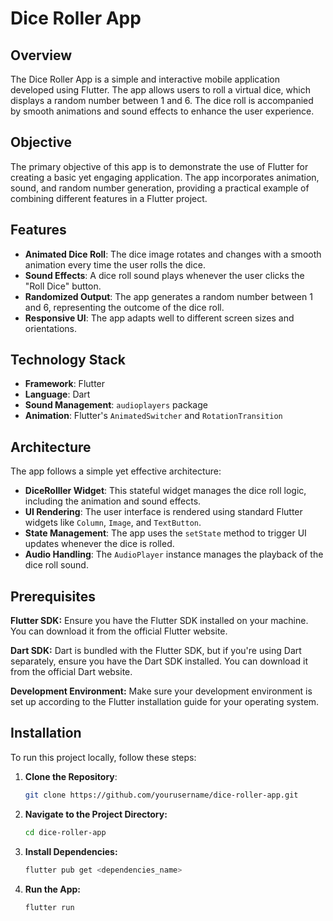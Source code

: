 # Dice Roller App

## Overview

The Dice Roller App is a simple and interactive mobile application developed using Flutter. The app allows users to roll a virtual dice, which displays a random number between 1 and 6. The dice roll is accompanied by smooth animations and sound effects to enhance the user experience.

## Objective

The primary objective of this app is to demonstrate the use of Flutter for creating a basic yet engaging application. The app incorporates animation, sound, and random number generation, providing a practical example of combining different features in a Flutter project.

## Features

- **Animated Dice Roll**: The dice image rotates and changes with a smooth animation every time the user rolls the dice.
- **Sound Effects**: A dice roll sound plays whenever the user clicks the "Roll Dice" button.
- **Randomized Output**: The app generates a random number between 1 and 6, representing the outcome of the dice roll.
- **Responsive UI**: The app adapts well to different screen sizes and orientations.

## Technology Stack

- **Framework**: Flutter
- **Language**: Dart
- **Sound Management**: `audioplayers` package
- **Animation**: Flutter's `AnimatedSwitcher` and `RotationTransition`

## Architecture

The app follows a simple yet effective architecture:

- **DiceRolller Widget**: This stateful widget manages the dice roll logic, including the animation and sound effects.
- **UI Rendering**: The user interface is rendered using standard Flutter widgets like `Column`, `Image`, and `TextButton`.
- **State Management**: The app uses the `setState` method to trigger UI updates whenever the dice is rolled.
- **Audio Handling**: The `AudioPlayer` instance manages the playback of the dice roll sound.

## Prerequisites

**Flutter SDK:** Ensure you have the Flutter SDK installed on your machine. You can download it from the official Flutter website.

**Dart SDK:** Dart is bundled with the Flutter SDK, but if you're using Dart separately, ensure you have the Dart SDK installed. You can download it from the official Dart website.

**Development Environment:** Make sure your development environment is set up according to the Flutter installation guide for your operating system.

## Installation

To run this project locally, follow these steps:

1. **Clone the Repository**:
   ```bash
   git clone https://github.com/yourusername/dice-roller-app.git
2. **Navigate to the Project Directory:**
   ```bash
   cd dice-roller-app
3. **Install Dependencies:**
   ```bash
   flutter pub get <dependencies_name>
4. **Run the App:**
   ```bash
   flutter run
